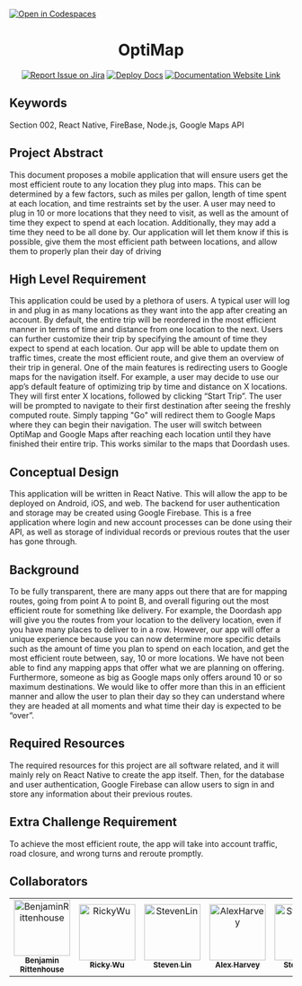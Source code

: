 [![Open in Codespaces](https://classroom.github.com/assets/launch-codespace-f4981d0f882b2a3f0472912d15f9806d57e124e0fc890972558857b51b24a6f9.svg)](https://classroom.github.com/open-in-codespaces?assignment_repo_id=10118262)
<div align="center">

# OptiMap
[![Report Issue on Jira](https://img.shields.io/badge/Report%20Issues-Jira-0052CC?style=flat&logo=jira-software)](https://temple-cis-projects-in-cs.atlassian.net/jira/software/c/projects/OM/issues)
[![Deploy Docs](https://github.com/ApplebaumIan/tu-cis-4398-docs-template/actions/workflows/deploy.yml/badge.svg)](https://github.com/Capstone-Projects-2023-Spring/project-optimap/deployments/activity_log?environment=github-pages)
[![Documentation Website Link](https://img.shields.io/badge/-Documentation%20Website-brightgreen)](https://capstone-projects-2023-spring.github.io/project-optimap/)


</div>


## Keywords

Section 002, React Native, FireBase, Node.js, Google Maps API

## Project Abstract

This document proposes a mobile application that will ensure users get the most efficient 
route to any location they plug into maps. This can be determined by a few factors, such as miles 
per gallon, length of time spent at each location, and time restraints set by the user. A user may 
need to plug in 10 or more locations that they need to visit, as well as the amount of time they 
expect to spend at each location. Additionally, they may add a time they need to be all done by. 
Our application will let them know if this is possible, give them the most efficient path between 
locations, and allow them to properly plan their day of driving

## High Level Requirement

This application could be used by a plethora of users. A typical user will log in and plug 
in as many locations as they want into the app after creating an account. By default, the entire 
trip will be reordered in the most efficient manner in terms of time and distance from one 
location to the next. Users can further customize their trip by specifying the amount of time they 
expect to spend at each location. Our app will be able to update them on traffic times, create the 
most efficient route, and give them an overview of their trip in general. One of the main features 
is redirecting users to Google maps for the navigation itself. For example, a user may decide to 
use our app’s default feature of optimizing trip by time and distance on X locations. They will 
first enter X locations, followed by clicking “Start Trip”. The user will be prompted to navigate 
to their first destination after seeing the freshly computed route. Simply tapping "Go" will 
redirect them to Google Maps where they can begin their navigation. The user will switch 
between OptiMap and Google Maps after reaching each location until they have finished their 
entire trip. This works similar to the maps that Doordash uses.

## Conceptual Design

This application will be written in React Native. This will allow the app to be deployed 
on Android, iOS, and web. The backend for user authentication and storage may be created using 
Google Firebase. This is a free application where login and new account processes can be done 
using their API, as well as storage of individual records or previous routes that the user has gone 
through.

## Background

To be fully transparent, there are many apps out there that are for mapping routes, going 
from point A to point B, and overall figuring out the most efficient route for something like 
delivery. For example, the Doordash app will give you the routes from your location to the 
delivery location, even if you have many places to deliver to in a row. However, our app will 
offer a unique experience because you can now determine more specific details such as the 
amount of time you plan to spend on each location, and get the most efficient route between, say, 
10 or more locations. We have not been able to find any mapping apps that offer what we are 
planning on offering.
Furthermore, someone as big as Google maps only offers around 10 or so maximum 
destinations. We would like to offer more than this in an efficient manner and allow the user to 
plan their day so they can understand where they are headed at all moments and what time their 
day is expected to be “over”.

## Required Resources

The required resources for this project are all software related, and it will mainly rely on 
React Native to create the app itself. Then, for the database and user authentication, Google 
Firebase can allow users to sign in and store any information about their previous routes.

## Extra Challenge Requirement

To achieve the most efficient route, the app will take into account traffic, road closure, and 
wrong turns and reroute promptly.

## Collaborators

[//]: # ( readme: collaborators -start )
<table>
<tr>
    <td align="center">
        <a href="https://github.com/benjaminrittenhouse">
            <img src="https://avatars.githubusercontent.com/u/67079818?v=4" width="100;" alt="BenjaminRittenhouse"/>
            <br />
            <sub><b>Benjamin Rittenhouse</b></sub>
        </a>
    </td>
    <td align="center">
        <a href="https://github.com/rickwu135">
            <img src="https://avatars.githubusercontent.com/u/67079818?v=4" width="100;" alt="RickyWu"/>
            <br />
            <sub><b>Ricky Wu</b></sub>
        </a>
    </td>
    <td align="center">
        <a href="https://github.com/stpaeX">
            <img src="https://avatars.githubusercontent.com/u/97627069?v=4" width="100;" alt="StevenLin"/>
            <br />
            <sub><b>Steven Lin</b></sub>
        </a>
    </td>
        <td align="center">
        <a href="https://github.com/AlexHarvey63">
            <img src="https://avatars.githubusercontent.com/u/89492718?v=4" width="100;" alt="AlexHarvey"/>
            <br />
            <sub><b>Alex Harvey</b></sub>
        </a>
    </td>
        <td align="center">
        <a href="https://github.com/PandaSwaqq">
            <img src="https://avatars.githubusercontent.com/u/33043105?v=4" width="100;" alt="StevenLin"/>
            <br />
            <sub><b>Steven Lin</b></sub>
        </a>
    </td>
        <td align="center">
        <a href="https://github.com/DatNguyen0512">
            <img src="https://avatars.githubusercontent.com/u/97911087?v=4" width="100;" alt="DatNguyen"/>
            <br />
            <sub><b>Dat Nguyen</b></sub>
        </a>
    </td>
        <td align="center">
        <a href="https://github.com/Endri2001">
            <img src="https://avatars.githubusercontent.com/u/57300637?v=4" width="100;" alt="EndriPellumbi"/>
            <br />
            <sub><b>Endri Pellumbi</b></sub>
        </a>
    </td>
    </td>
        <td align="center">
        <a href="https://github.com/kvphan7">
            <img src="https://avatars.githubusercontent.com/u/89526986?v=4" width="100;" alt="KennyPhan"/>
            <br />
            <sub><b>Kenny Phan</b></sub>
        </a>
    </td>
</tr>
</table>

[//]: # ( readme: collaborators -end )